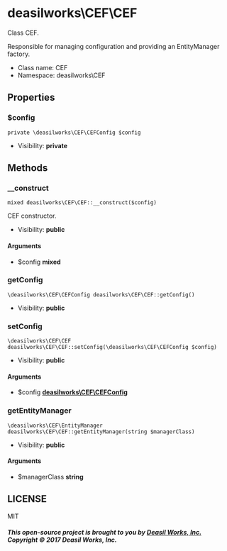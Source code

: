 deasilworks\CEF\CEF
===============

Class CEF.

Responsible for managing configuration and
providing an EntityManager factory.


* Class name: CEF
* Namespace: deasilworks\CEF





Properties
----------


### $config

    private \deasilworks\CEF\CEFConfig $config





* Visibility: **private**


Methods
-------


### __construct

    mixed deasilworks\CEF\CEF::__construct($config)

CEF constructor.



* Visibility: **public**


#### Arguments
* $config **mixed**



### getConfig

    \deasilworks\CEF\CEFConfig deasilworks\CEF\CEF::getConfig()





* Visibility: **public**




### setConfig

    \deasilworks\CEF\CEF deasilworks\CEF\CEF::setConfig(\deasilworks\CEF\CEFConfig $config)





* Visibility: **public**


#### Arguments
* $config **[deasilworks\CEF\CEFConfig](deasilworks-CEF-CEFConfig.md)**



### getEntityManager

    \deasilworks\CEF\EntityManager deasilworks\CEF\CEF::getEntityManager(string $managerClass)





* Visibility: **public**


#### Arguments
* $managerClass **string**



## LICENSE

MIT

##### This open-source project is brought to you by [Deasil Works, Inc.](http://deasil.works/) Copyright &copy; 2017 Deasil Works, Inc.